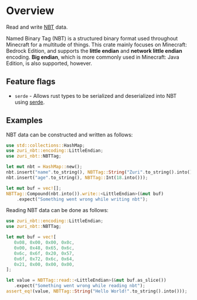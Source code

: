 # Overview

Read and write [NBT](https://wiki.vg/NBT) data.

Named Binary Tag (NBT) is a structured binary format used throughout Minecraft for a multitude
of things. This crate mainly focuses on Minecraft: Bedrock Edition, and supports the
**little endian** and **network little endian** encoding. **Big endian**, which is more commonly
used in Minecraft: Java Edition, is also supported, however.

## Feature flags

 - `serde` - Allows rust types to be serialized and deserialized into NBT using [serde](https://serde.rs/).

## Examples

NBT data can be constructed and written as follows:

```rust
use std::collections::HashMap;
use zuri_nbt::encoding::LittleEndian;
use zuri_nbt::NBTTag;

let mut nbt = HashMap::new();
nbt.insert("name".to_string(), NBTTag::String("Zuri".to_string().into()));
nbt.insert("age".to_string(), NBTTag::Int(18.into()));

let mut buf = vec![];
NBTTag::Compound(nbt.into()).write::<LittleEndian>(&mut buf)
    .expect("Something went wrong while writing nbt");
 ```

Reading NBT data can be done as follows:

 ```rust
use zuri_nbt::encoding::LittleEndian;
use zuri_nbt::NBTTag;

let mut buf = vec![
    0x08, 0x00, 0x00, 0x0c,
    0x00, 0x48, 0x65, 0x6c,
    0x6c, 0x6f, 0x20, 0x57,
    0x6f, 0x72, 0x6c, 0x64,
    0x21, 0x00, 0x00, 0x00,
];

let value = NBTTag::read::<LittleEndian>(&mut buf.as_slice())
    .expect("Something went wrong while reading nbt");
assert_eq!(value, NBTTag::String("Hello World!".to_string().into()));
 ```
